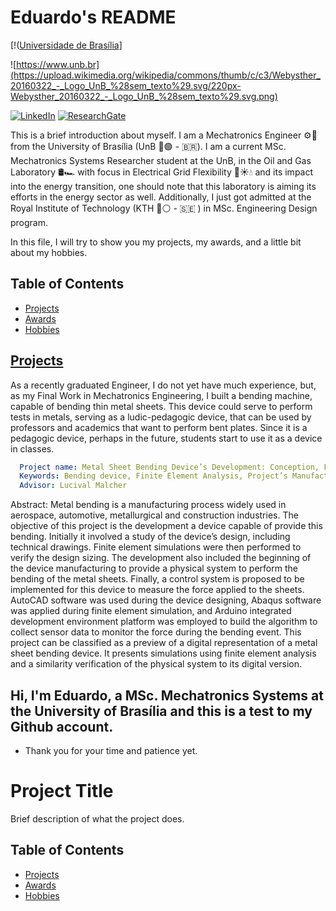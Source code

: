# Eduardo's README

[!([Universidade de Brasília](https://upload.wikimedia.org/wikipedia/commons/thumb/c/c3/Webysther_20160322_-_Logo_UnB_%28sem_texto%29.svg/220px-Webysther_20160322_-_Logo_UnB_%28sem_texto%29.svg.png)]

![https://www.unb.br](https://upload.wikimedia.org/wikipedia/commons/thumb/c/c3/Webysther_20160322_-_Logo_UnB_%28sem_texto%29.svg/220px-Webysther_20160322_-_Logo_UnB_%28sem_texto%29.svg.png)

[![LinkedIn](https://img.shields.io/badge/linkedin-%230077B5.svg?style=for-the-badge&logo=linkedin&logoColor=white)](https://www.linkedin.com/in/eduardo-l-ba774b209?lipi=urn%3Ali%3Apage%3Ad_flagship3_profile_view_base_contact_details%3B9W2xDkrrSeeQqL8gFbY1Jw%3D%3D)
[![ResearchGate](https://img.shields.io/badge/ResearchGate-00CCBB?style=for-the-badge&logo=ResearchGate&logoColor=white)](https://www.researchgate.net/profile/Eduardo_Liberato)


This is a brief introduction about myself. I am a Mechatronics Engineer ⚙️🔌 from the University of Brasília (UnB 🔵🟢 - 🇧🇷). I am a current MSc. Mechatronics Systems Researcher student at the UnB, in the Oil and Gas Laboratory 🛢️🏎️ with focus in Electrical Grid Flexibility 🔋☀️💧 and its impact into the energy transition, one should note that this laboratory is aiming its efforts in the energy sector as well. Additionally, I just got admitted at the Royal Institute of Technology (KTH 🔵⚪ - 🇸🇪 ) in MSc. Engineering Design program.

In this file, I will try to show you my projects, my awards, and a little bit about my hobbies.


## Table of Contents

- [Projects](#projects)
- [Awards](#awards)
- [Hobbies](#hobbies)

## [Projects](#proj)

As a recently graduated Engineer, I do not yet have much experience, but, as my Final Work in Mechatronics Engineering, I built a bending machine, capable of bending thin metal sheets. This device could serve to perform tests in metals, serving as a ludic-pedagogic device, that can be used by professors and academics that want to perform bent plates. Since it is a pedagogic device, perhaps in the future, students start to use it as a device in classes.

```yaml
  Project name: Metal Sheet Bending Device’s Development: Conception, Finite Element Analysis and Control System.
  Keywords: Bending device, Finite Element Analysis, Project’s Manufacturing, Control System.
  Advisor: Lucival Malcher
```
Abstract: Metal bending is a manufacturing process widely used in aerospace, automotive, metallurgical and construction industries. The objective of this project is the development a device capable of provide this bending. Initially it involved a study of the device’s design, including technical drawings. Finite element simulations were then performed to verify the design sizing. The development also included the beginning of the device manufacturing to provide a physical system to perform the bending of the metal sheets. Finally, a control system is proposed to be implemented for this device to measure the force applied to the sheets. AutoCAD software was used during the device designing, Abaqus software was applied during finite element simulation, and Arduino integrated development environment platform was employed to build the algorithm to collect sensor data to monitor the force during the bending event. This project can be classified as a preview of a digital representation of a metal sheet bending device. It presents simulations using finite element analysis and a similarity verification of the physical system to its digital version.

## Hi, I'm Eduardo, a MSc. Mechatronics Systems at the University of Brasília and this is a test to my Github account.

* Thank you for your time and patience yet.


# Project Title

Brief description of what the project does.

## Table of Contents

- [Projects](#proj)
- [Awards](#awa)
- [Hobbies](#hobs)
